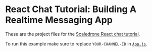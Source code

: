 # React Chat Tutorial: Building A Realtime Messaging App

These are the project files for the [Scaledrone React chat tutorial](https://www.scaledrone.com/blog/tutorial-build-a-reactjs-chat-app/).

To run this example make sure to replace `YOUR-CHANNEL-ID` in [`App.js`](https://github.com/ScaleDrone/react-chat-tutorial/blob/master/src/App.js).
